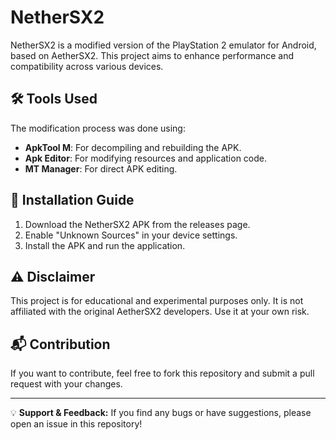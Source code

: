 # NetherSX2  

NetherSX2 is a modified version of the PlayStation 2 emulator for Android, based on AetherSX2. This project aims to enhance performance and compatibility across various devices.  

## 🛠️ Tools Used  
The modification process was done using:  
- **ApkTool M**: For decompiling and rebuilding the APK.  
- **Apk Editor**: For modifying resources and application code.  
- **MT Manager**: For direct APK editing.  

## 🚀 Installation Guide  
1. Download the NetherSX2 APK from the releases page.  
2. Enable "Unknown Sources" in your device settings.  
3. Install the APK and run the application.  

## ⚠️ Disclaimer  
This project is for educational and experimental purposes only. It is not affiliated with the original AetherSX2 developers. Use it at your own risk.  

## 📬 Contribution  
If you want to contribute, feel free to fork this repository and submit a pull request with your changes.  

---

💡 **Support & Feedback:** If you find any bugs or have suggestions, please open an issue in this repository!
